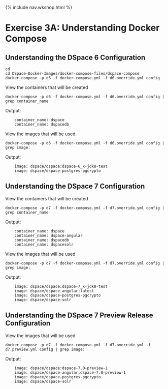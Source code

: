 {% include nav.wkshop.html %}
# Exercise 3A: Understanding Docker Compose 

## Understanding the DSpace 6 Configuration
```shell
cd
cd DSpace-Docker-Images/docker-compose-files/dspace-compose
docker-compose -p d6 -f docker-compose.yml -f d6.override.yml config
```

View the containers that will be created

```shell
docker-compose -p d6 -f docker-compose.yml -f d6.override.yml config | grep container_name
```

Output:

```
    container_name: dspace
    container_name: dspacedb
```

View the images that will be used

```shell
docker-compose -p d6 -f docker-compose.yml -f d6.override.yml config | grep image:
```

Output:

```
    image: dspace/dspace:dspace-6_x-jdk8-test
    image: dspace/dspace-postgres-pgcrypto
```

## Understanding the DSpace 7 Configuration

View the containers that will be created

```shell
docker-compose -p d7 -f docker-compose.yml -f d7.override.yml config | grep container_name
```

Output:

```
    container_name: dspace
    container_name: dspace-angular
    container_name: dspacedb
    container_name: dspacesolr
```

View the images that will be used

```shell
docker-compose -p d7 -f docker-compose.yml -f d7.override.yml config | grep image:
```

Output:

```
    image: dspace/dspace:dspace-7_x-jdk8-test
    image: dspace/dspace-angular:latest
    image: dspace/dspace-postgres-pgcrypto
    image: dspace/dspace-solr
```

## Understanding the DSpace 7 Preview Release Configuration

View the images that will be used

```shell
docker-compose -p d7 -f docker-compose.yml -f d7.override.yml -f d7.preview.yml config | grep image:
```

Output: 

```
    image: dspace/dspace:dspace-7.0-preview-1
    image: dspace/dspace-angular:dspace-7.0-preview-1
    image: dspace/dspace-postgres-pgcrypto
    image: dspace/dspace-solr
```
